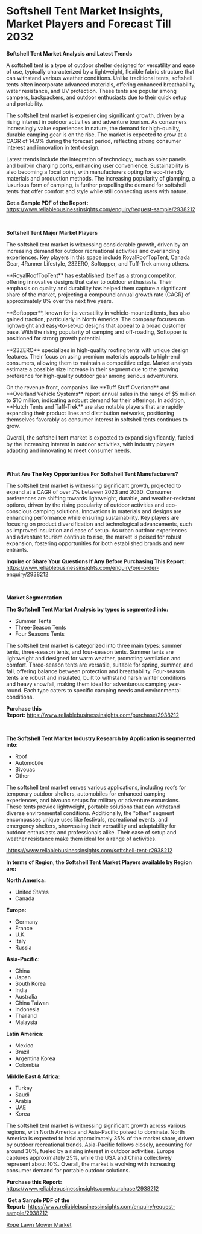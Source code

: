 <p><h1>Softshell Tent Market Insights, Market Players and Forecast Till 2032</h1></p><p><strong>Softshell Tent Market Analysis and Latest Trends</strong></p>
<p><p>A softshell tent is a type of outdoor shelter designed for versatility and ease of use, typically characterized by a lightweight, flexible fabric structure that can withstand various weather conditions. Unlike traditional tents, softshell tents often incorporate advanced materials, offering enhanced breathability, water resistance, and UV protection. These tents are popular among campers, backpackers, and outdoor enthusiasts due to their quick setup and portability.</p><p>The softshell tent market is experiencing significant growth, driven by a rising interest in outdoor activities and adventure tourism. As consumers increasingly value experiences in nature, the demand for high-quality, durable camping gear is on the rise. The market is expected to grow at a CAGR of 14.9% during the forecast period, reflecting strong consumer interest and innovation in tent design.</p><p>Latest trends include the integration of technology, such as solar panels and built-in charging ports, enhancing user convenience. Sustainability is also becoming a focal point, with manufacturers opting for eco-friendly materials and production methods. The increasing popularity of glamping, a luxurious form of camping, is further propelling the demand for softshell tents that offer comfort and style while still connecting users with nature.</p></p>
<p><strong>Get a Sample PDF of the Report:&nbsp;</strong> <a href="https://www.reliablebusinessinsights.com/enquiry/request-sample/2938212?utm_campaign=2276&utm_medium=2&utm_source=Github&utm_content=ia&utm_term=15032025&utm_id=softshell-tent">https://www.reliablebusinessinsights.com/enquiry/request-sample/2938212</a></p>
<p>&nbsp;</p>
<p><strong>Softshell Tent Major Market Players</strong></p>
<p><p>The softshell tent market is witnessing considerable growth, driven by an increasing demand for outdoor recreational activities and overlanding experiences. Key players in this space include RoyalRoofTopTent, Canada Gear, 4Runner Lifestyle, 23ZERO, Softopper, and Tuff-Trek among others. </p><p>**RoyalRoofTopTent** has established itself as a strong competitor, offering innovative designs that cater to outdoor enthusiasts. Their emphasis on quality and durability has helped them capture a significant share of the market, projecting a compound annual growth rate (CAGR) of approximately 8% over the next five years.</p><p>**Softopper**, known for its versatility in vehicle-mounted tents, has also gained traction, particularly in North America. The company focuses on lightweight and easy-to-set-up designs that appeal to a broad customer base. With the rising popularity of camping and off-roading, Softopper is positioned for strong growth potential.</p><p>**23ZERO** specializes in high-quality roofing tents with unique design features. Their focus on using premium materials appeals to high-end consumers, allowing them to maintain a competitive edge. Market analysts estimate a possible size increase in their segment due to the growing preference for high-quality outdoor gear among serious adventurers.</p><p>On the revenue front, companies like **Tuff Stuff Overland** and **Overland Vehicle Systems** report annual sales in the range of $5 million to $10 million, indicating a robust demand for their offerings. In addition, **Hutch Tents and Taff-Trek** are also notable players that are rapidly expanding their product lines and distribution networks, positioning themselves favorably as consumer interest in softshell tents continues to grow.</p><p>Overall, the softshell tent market is expected to expand significantly, fueled by the increasing interest in outdoor activities, with industry players adapting and innovating to meet consumer needs.</p></p>
<p>&nbsp;</p>
<p><strong>What Are The Key Opportunities For Softshell Tent Manufacturers?</strong></p>
<p><p>The softshell tent market is witnessing significant growth, projected to expand at a CAGR of over 7% between 2023 and 2030. Consumer preferences are shifting towards lightweight, durable, and weather-resistant options, driven by the rising popularity of outdoor activities and eco-conscious camping solutions. Innovations in materials and designs are enhancing performance while ensuring sustainability. Key players are focusing on product diversification and technological advancements, such as improved insulation and ease of setup. As urban outdoor experiences and adventure tourism continue to rise, the market is poised for robust expansion, fostering opportunities for both established brands and new entrants.</p></p>
<p><strong>Inquire or Share Your Questions If Any Before Purchasing This Report:</strong> <a href="https://www.reliablebusinessinsights.com/enquiry/pre-order-enquiry/2938212?utm_campaign=2276&utm_medium=2&utm_source=Github&utm_content=ia&utm_term=15032025&utm_id=softshell-tent">https://www.reliablebusinessinsights.com/enquiry/pre-order-enquiry/2938212</a></p>
<p>&nbsp;</p>
<p><strong>Market Segmentation</strong></p>
<p><strong>The Softshell Tent Market Analysis by types is segmented into:</strong></p>
<p><ul><li>Summer Tents</li><li>Three-Season Tents</li><li>Four Seasons Tents</li></ul></p>
<p><p>The softshell tent market is categorized into three main types: summer tents, three-season tents, and four-season tents. Summer tents are lightweight and designed for warm weather, promoting ventilation and comfort. Three-season tents are versatile, suitable for spring, summer, and fall, offering balance between protection and breathability. Four-season tents are robust and insulated, built to withstand harsh winter conditions and heavy snowfall, making them ideal for adventurous camping year-round. Each type caters to specific camping needs and environmental conditions.</p></p>
<p><strong>Purchase this Report:&nbsp;</strong><a href="https://www.reliablebusinessinsights.com/purchase/2938212?utm_campaign=2276&utm_medium=2&utm_source=Github&utm_content=ia&utm_term=15032025&utm_id=softshell-tent">https://www.reliablebusinessinsights.com/purchase/2938212</a></p>
<p>&nbsp;</p>
<p><strong>The Softshell Tent Market Industry Research by Application is segmented into:</strong></p>
<p><ul><li>Roof</li><li>Automobile</li><li>Bivouac</li><li>Other</li></ul></p>
<p><p>The softshell tent market serves various applications, including roofs for temporary outdoor shelters, automobiles for enhanced camping experiences, and bivouac setups for military or adventure excursions. These tents provide lightweight, portable solutions that can withstand diverse environmental conditions. Additionally, the "other" segment encompasses unique uses like festivals, recreational events, and emergency shelters, showcasing their versatility and adaptability for outdoor enthusiasts and professionals alike. Their ease of setup and weather resistance make them ideal for a range of activities.</p></p>
<p><a href="https://www.reliablebusinessinsights.com/softshell-tent-r2938212?utm_campaign=2276&utm_medium=2&utm_source=Github&utm_content=ia&utm_term=15032025&utm_id=softshell-tent">&nbsp;https://www.reliablebusinessinsights.com/softshell-tent-r2938212</a></p>
<p><strong>In terms of Region, the Softshell Tent Market Players available by Region are:</strong></p>
<p>
    <p> <strong> North America: </strong>
        <ul>
            <li>United States</li>
            <li>Canada</li>
        </ul>
        </p> 
    <p> <strong> Europe: </strong>
        <ul>
            <li>Germany</li>
            <li>France</li>
            <li>U.K.</li>
            <li>Italy</li>
            <li>Russia</li>
        </ul>
        </p> 
    <p> <strong> Asia-Pacific: </strong>
        <ul>
            <li>China</li>
            <li>Japan</li>
            <li>South Korea</li>
            <li>India</li>
            <li>Australia</li>
            <li>China Taiwan</li>
            <li>Indonesia</li>
            <li>Thailand</li>
            <li>Malaysia</li>
        </ul>
        </p> 
    <p> <strong> Latin America: </strong>
        <ul>
            <li>Mexico</li>
            <li>Brazil</li>
            <li>Argentina Korea</li>
            <li>Colombia</li>
        </ul>
        </p> 
    <p> <strong> Middle East & Africa: </strong>
        <ul>
            <li>Turkey</li>
            <li>Saudi</li>
            <li>Arabia</li>
            <li>UAE</li>
            <li>Korea</li>
        </ul>
    </p>
    </p>
<p><p>The softshell tent market is witnessing significant growth across various regions, with North America and Asia-Pacific poised to dominate. North America is expected to hold approximately 35% of the market share, driven by outdoor recreational trends. Asia-Pacific follows closely, accounting for around 30%, fueled by a rising interest in outdoor activities. Europe captures approximately 25%, while the USA and China collectively represent about 10%. Overall, the market is evolving with increasing consumer demand for portable outdoor solutions.</p></p>
<p><strong>Purchase this Report: </strong><a href="https://www.reliablebusinessinsights.com/purchase/2938212?utm_campaign=2276&utm_medium=2&utm_source=Github&utm_content=ia&utm_term=15032025&utm_id=softshell-tent">https://www.reliablebusinessinsights.com/purchase/2938212</a></p>
<p>&nbsp;<strong>Get a Sample PDF of the Report:&nbsp;&nbsp;</strong><a href="https://www.reliablebusinessinsights.com/enquiry/request-sample/2938212?utm_campaign=2276&utm_medium=2&utm_source=Github&utm_content=ia&utm_term=15032025&utm_id=softshell-tent">https://www.reliablebusinessinsights.com/enquiry/request-sample/2938212</a></p>
<p><strong></strong></p>
<p><p><a href="https://github.com/petbigbeepjn/Market-Research-Report-List-1/blob/main/rope-lawn-mower-market.md?utm_campaign=2276&utm_medium=2&utm_source=Github&utm_content=ia&utm_term=15032025&utm_id=softshell-tent">Rope Lawn Mower Market</a></p></p>